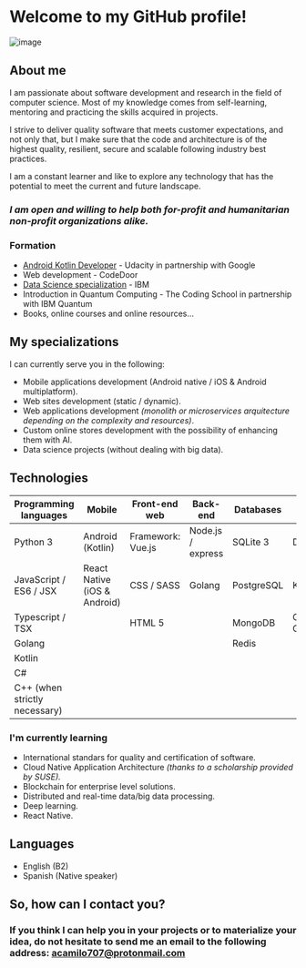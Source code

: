 # Welcome to my GitHub profile!
![image](https://user-images.githubusercontent.com/50815104/121280518-0d635880-c89c-11eb-95e6-283d058d9246.png)

## About me
I am passionate about software development and research in the field of computer science. Most of my knowledge comes from self-learning, mentoring and practicing the skills acquired in projects. 

I strive to deliver quality software that meets customer expectations, and not only that, but I make sure that the code and architecture is of the highest quality, resilient, secure and scalable following industry best practices.

I am a constant learner and like to explore any technology that has the potential to meet the current and future landscape.

### _I am open and willing to help both for-profit and humanitarian non-profit organizations alike._

### Formation
* [Android Kotlin Developer](https://graduation.udacity.com/confirm/NNVQSKAF) - Udacity in partnership with Google
* Web development - CodeDoor
* [Data Science specialization](https://www.credly.com/badges/66364595-086c-4582-bd2a-90c1f8a99b4d/public_url) - IBM
* Introduction in Quantum Computing - The Coding School in partnership with IBM Quantum
* Books, online courses and online resources...

## My specializations
I can currently serve you in the following:
* Mobile applications development (Android native / iOS & Android multiplatform).
* Web sites development (static / dynamic).
* Web applications development _(monolith or microservices arquitecture depending on the complexity and resources)_.
* Custom online stores development with the possibility of enhancing them with AI.
* Data science projects (without dealing with big data). 

## Technologies
| **Programming languages** | Mobile | **Front-end web** | **Back-end** | **Databases** | **CI/CD** |
|--|--|--|--|--|--|
|Python 3|Android (Kotlin)|Framework: Vue.js|Node.js / express|SQLite 3|Docker|
|JavaScript / ES6 / JSX|React Native (iOS & Android)|CSS / SASS|Golang|PostgreSQL|Kubernetes|
|Typescript / TSX| |HTML 5| |MongoDB|Git / GitHub|
|Golang| | | |Redis| |
|Kotlin| | | | | |
|C#| | | | | | |
|C++ (when strictly necessary)| | | | | |

### I'm currently learning
* International standars for quality and certification of software.
* Cloud Native Application Architecture _(thanks to a scholarship provided by SUSE)._
* Blockchain for enterprise level solutions.
* Distributed and real-time data/big data processing.
* Deep learning.
* React Native.

## Languages
* English (B2)
* Spanish (Native speaker)

## So, how can I contact you?
### If you think I can help you in your projects or to materialize your idea, do not hesitate to send me an email to the following address: acamilo707@protonmail.com
<!--
**ACSG-64/ACSG-64** is a ✨ _special_ ✨ repository because its `README.md` (this file) appears on your GitHub profile.

Here are some ideas to get you started:

- 🔭 I’m currently working on ...
- 🌱 I’m currently learning ...
- 👯 I’m looking to collaborate on ...
- 🤔 I’m looking for help with ...
- 💬 Ask me about ...
- 📫 How to reach me: ...
- 😄 Pronouns: ...
- ⚡ Fun fact: ...
-->
